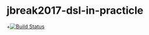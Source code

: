 # jbreak2017-dsl-in-practicle

+[![Build Status](https://travis-ci.org/madlexa/lurry.png?branch=master)](https://travis-ci.org/madlexa/lurry)
